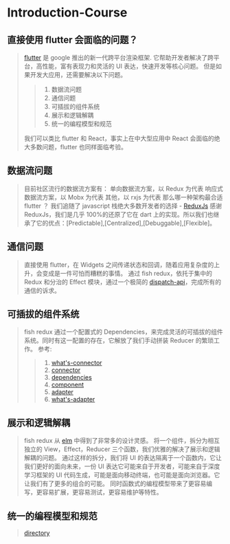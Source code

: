 # Introduction-Course

## 直接使用 flutter 会面临的问题？

> [flutter](https://github.com/flutter/flutter) 是 google 推出的新一代跨平台渲染框架.
> 它帮助开发者解决了跨平台，高性能，富有表现力和灵活的 UI 表达，快速开发等核心问题。
> 但是如果开发大应用，还需要解决以下问题。
>
> > 1. 数据流问题
> > 2. 通信问题
> > 3. 可插拔的组件系统
> > 4. 展示和逻辑解耦
> > 5. 统一的编程模型和规范
>
> 我们可以类比 flutter 和 React，事实上在中大型应用中 React 会面临的绝大多数问题，flutter 也同样面临考验。

## 数据流问题

> 目前社区流行的数据流方案有：
> 单向数据流方案，以 Redux 为代表
> 响应式数据流方案，以 Mobx 为代表
> 其他，以 rxjs 为代表
> 那么哪一种架构最合适 flutter ？
> 我们追随了 javascript 栈绝大多数开发者的选择 - [ReduxJs](https://github.com/reduxjs/redux)
> 感谢 ReduxJs，我们是几乎 100%的还原了它在 dart 上的实现。所以我们也继承了它的优点：[Predictable],[Centralized],[Debuggable],[Flexible]。

## 通信问题

> 直接使用 flutter，在 Widgets 之间传递状态和回调，随着应用复杂度的上升，会变成是一件可怕而糟糕的事情。
> 通过 fish redux，依托于集中的 Redux 和分治的 Effect 模块，通过一个极简的 [dispatch-api](mechanism.md)，完成所有的通信的诉求。

## 可插拔的组件系统

> fish redux 通过一个配置式的 Dependencies，来完成灵活的可插拔的组件系统。同时有这一配置的存在，它解放了我们手动拼装 Reducer 的繁琐工作。
> 参考:
>
> > 1. [what's-connector](what's-connector.md)
> > 2. [connector](connector.md.md)
> > 3. [dependencies](dependencies.md)
> > 4. [component](component.md)
> > 5. [adapter](adapter.md)
> > 6. [what's-adapter](what's-adapter.md)

## 展示和逻辑解耦

> fish redux 从 [elm](https://guide.elm-lang.org/) 中得到了非常多的设计灵感。
> 将一个组件，拆分为相互独立的 View，Effect，Reducer 三个函数，我们优雅的解决了展示和逻辑解耦的问题。
> 通过这样的拆分，我们将 UI 的表达隔离于一个函数内，它让我们更好的面向未来，一份 UI 表达它可能来自于开发者，可能来自于深度学习框架的 UI 代码生成，可能是面向移动终端，也可能是面向浏览器。它让我们有了更多的组合的可能。
> 同时函数式的编程模型带来了更容易编写，更容易扩展，更容易测试，更容易维护等特性。

## 统一的编程模型和规范

> [directory](directory.md)
